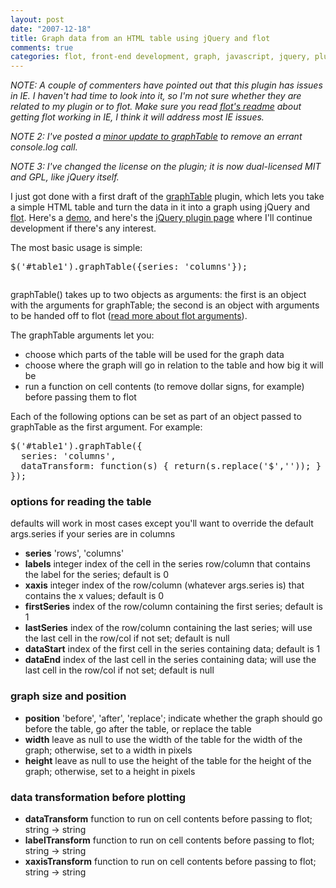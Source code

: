 ```yaml
--- 
layout: post
date: "2007-12-18"
title: Graph data from an HTML table using jQuery and flot
comments: true
categories: flot, front-end development, graph, javascript, jquery, plugins, table, tabular data
---
```


<em>NOTE: A couple of commenters have pointed out that this plugin has issues in IE. I haven't had time to look into it, so I'm not sure whether they are related to my plugin or to flot. Make sure you read <a href="http://flot.googlecode.com/svn/trunk/README.txt">flot's readme</a> about getting flot working in IE, I think it will address most IE issues.</em>

<em>NOTE 2: I've posted a <a href="http://plugins.jquery.com/files/jquery.graphTable-0.2.js.txt">minor update to graphTable</a> to remove an errant console.log call.</em>

<em>NOTE 3: I've changed the license on the plugin; it is now dual-licensed MIT and GPL, like jQuery itself.</em>

I just got done with a first draft of the <a href="http://plugins.jquery.com/files/jquery.graphTable-0.2.js.txt">graphTable</a> plugin, which lets you take a simple HTML table and turn the data in it into a graph using jQuery and <a href="http://code.google.com/p/flot/">flot</a>. Here's a <a href="http://rebeccamurphey.com/jquery/graphTable/table.html">demo</a>, and here's the <a href="http://plugins.jquery.com/project/graphTable">jQuery plugin page</a> where I'll continue development if there's any interest.

The most basic usage is simple:
<div class="CodeRay">
  <div class="code"><pre>$('#table1').graphTable({series: 'columns'});</pre></div>
</div>

<div class='p_embed p_image_embed'>
<img alt="" src="http://blog.rebeccamurphey.com/wp-content/uploads/2007/12/graphtable.jpg" />
</div>


graphTable() takes up to two objects as arguments: the first is an object with the arguments for graphTable; the second is an object with arguments to be handed off to flot (<a href="http://flot.googlecode.com/svn/trunk/API.txt">read more about flot arguments</a>).

The graphTable arguments let you:
<ul>
	<li>choose which parts of the table will be used for the graph data</li>
	<li>choose where the graph will go in relation to the table and how big it will be</li>
	<li>run a function on cell contents (to remove dollar signs, for example) before passing them to flot</li>
</ul>
Each of the following options can be set as part of an object passed to graphTable as the first argument. For example:
<div class="CodeRay">
  <div class="code"><pre>$('#table1').graphTable({
  series: 'columns',
  dataTransform: function(s) { return(s.replace('$','')); }
});</pre></div>
</div>

<h3>options for reading the table</h3>
defaults will work in most cases except you'll want to override the default args.series if your series are in columns
<ul>
	<li>
<strong>series</strong> 'rows', 'columns'</li>
	<li>
<strong>labels</strong> integer index of the cell in the series row/column that contains the label for the series; default is 0</li>
	<li>
<strong>xaxis</strong> integer index of the row/column (whatever args.series is) that contains the x values; default is 0</li>
	<li>
<strong>firstSeries</strong> index of the row/column containing the first series; default is 1</li>
	<li>
<strong>lastSeries</strong> index of the row/column containing the last series; will use the last cell in the row/col if not set; default is null</li>
	<li>
<strong>dataStart</strong> index of the first cell in the series containing data; default is 1</li>
	<li>
<strong>dataEnd</strong> index of the last cell in the series containing data; will use the last cell in the row/col if not set; default is null</li>
</ul>
<h3>graph size and position</h3>
<ul>
	<li>
<strong>position</strong> 'before', 'after', 'replace'; indicate whether the graph should go before the table, go after the table, or replace the table</li>
	<li>
<strong>width</strong> leave as null to use the width of the table for the width of the graph; otherwise, set to a width in pixels</li>
	<li>
<strong>height</strong> leave as null to use the height of the table for the height of the graph; otherwise, set to a height in pixels</li>
</ul>
<h3>data transformation before plotting</h3>
<ul>
	<li>
<strong>dataTransform</strong> function to run on cell contents before passing to flot; string -&gt; string</li>
	<li>
<strong>labelTransform</strong> function to run on cell contents before passing to flot; string -&gt; string</li>
	<li>
<strong>xaxisTransform</strong> function to run on cell contents before passing to flot; string -&gt; string</li>
</ul>